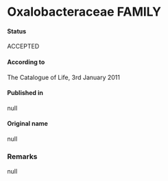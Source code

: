 # Oxalobacteraceae FAMILY

#### Status
ACCEPTED

#### According to
The Catalogue of Life, 3rd January 2011

#### Published in
null

#### Original name
null

### Remarks
null